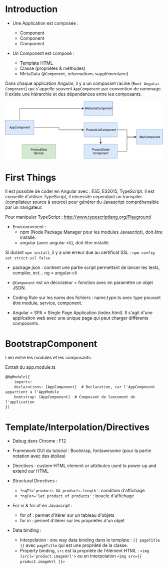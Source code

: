 # Introduction

* Une Application est composée :
    * Component
    * Component
    * Component

* Un Component est composé :
    * Template HTML
    * Classe (propriètés & méthodes)
    * MetaData (```@Component```, informations supplémentaire)

Dans chaque application Angular, il y a un composant racine (```Root Angular Component```) qui s'appelle souvent ```AppComponent``` par convention de nommage. Il existe une hiérarchie et des dépendances entre les composants.

![Architecture Demo](./architecture_demo.png)

# First Things

Il est possible de coder en Angular avec : ES5, ES2015, TypeScript. Il est conseillé d'utiliser TypeScript, il nécessite cependant un transpiler (compilateur source à source) pour générer du Javascript compréhensible par un navigateur.

Pour manipuler TypeScript : http://www.typescriptlang.org/Playground

* Environnement : 
    * npm (Node Package Manager pour les modules Javascript), doit être installé.
    * angular (avec angular-cli), doit être installé.

Si durant ```npm install```, il y a une erreur due au certificat SSL : ```npm config set strict-ssl false```

* package.json : contient une partie script permettant de lancer les tests, compiler, ect... ng = angular-cli

* ```@Component``` est un décorateur = fonction avec en paramètre un objet JSON. 

* Coding Rule sur les noms des fichiers : name.type.ts avec type pouvant être module, service, component.

* Angular = SPA = Single Page Application (index.html). Il s'agit d'une application web avec une unique page qui peut charger différents composants.

# BootstrapComponent

Lien entre les modules et les composants.

Extrait du app.module.ts
```
@NgModule({
    imports:
    declarations: [AppComponent]  # Declaration, car l'AppComponent appartient à l'AppModule
    bootstrap: [AppComponent]  # Composant de lancement de l'application
})
```

# Template/Interpolation/Directives
* Debug dans Chrome : F12
* Framework GUI du tutorial : Bootstrap, fontawesome (pour la partie notation avec des étoiles)
* Directives : custom HTML element or attributes used to power up and extend our HTML
* Structural Directives :
    * ```*ngIf='products && products.length'```: condition d'affichage
    * ```*ngFor='let product of products'``` : boucle d'affichage

* For in & for of en Javascript :
    * for of : permet d'itérer sur un tableau d'objets
    * for in : permet d'itérer sur les propriètés d'un objet

* Data binding : 
    * Interpolation : one way data binding dans le template : ```{{ pageTitle }}``` avec ```pageTitle``` qui est une proprièté de la classe.
    * Property binding, ```src``` est la propriète de l'élément HTML : ```<img [src]='product.imageUrl'>``` ou en interpolation ```<img src={{ product.imageUrl }}>```